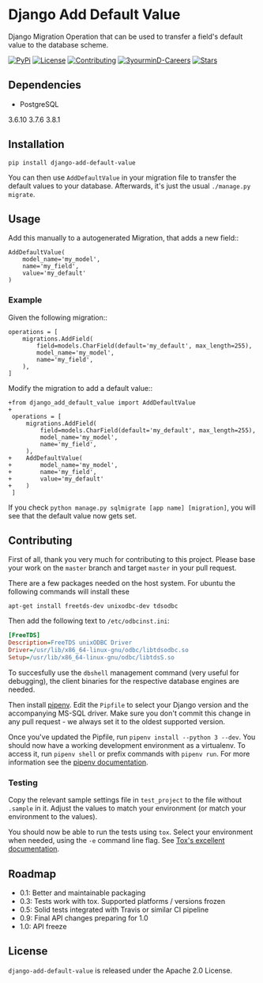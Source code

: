 Django Add Default Value
========================

Django Migration Operation that can be used to transfer a field's default value
to the database scheme.

[![PyPi](https://img.shields.io/pypi/v/django-add-default-value.svg?branch=master)](https://pypi.python.org/pypi/django-add-default-value/)
[![License](https://img.shields.io/github/license/3yourmind/django-add-default-value.svg)](./LICENSE)
[![Contributing](https://img.shields.io/badge/PR-welcome-green.svg)](https://github.com/3YOURMIND/django-add-default-value/pulls)
[![3yourminD-Careers](https://img.shields.io/badge/3YOURMIND-Hiring-brightgreen.svg)](https://www.3yourmind.com/career)
[![Stars](https://img.shields.io/github/stars/3YOURMIND/django-add-default-value.svg?style=social&label=Stars)](https://github.com/3YOURMIND/django-add-default-value/stargazers)


Dependencies
------------

* PostgreSQL

3.6.10 3.7.6 3.8.1


Installation
------------
`pip install django-add-default-value`

You can then use ``AddDefaultValue`` in your migration file to transfer the default
values to your database. Afterwards, it's just the usual ``./manage.py migrate``.

Usage
-----

Add this manually to a autogenerated Migration, that adds a new field::

    AddDefaultValue(
        model_name='my_model',
        name='my_field',
        value='my_default'
    )


### Example

Given the following migration::

    operations = [
        migrations.AddField(
            field=models.CharField(default='my_default', max_length=255),
            model_name='my_model',
            name='my_field',
        ),
    ]

Modify the migration to add a default value::


    +from django_add_default_value import AddDefaultValue
    +
     operations = [
         migrations.AddField(
             field=models.CharField(default='my_default', max_length=255),
             model_name='my_model',
             name='my_field',
         ),
    +    AddDefaultValue(
    +        model_name='my_model',
    +        name='my_field',
    +        value='my_default'
    +    )
     ]

If you check ``python manage.py sqlmigrate [app name] [migration]``,
you will see that the default value now gets set.

Contributing
------------

First of all, thank you very much for contributing to this project. Please base
your work on the ``master`` branch and target ``master`` in your pull request.

There are a few packages needed on the host system. For ubuntu the following
commands will install these

```text
apt-get install freetds-dev unixodbc-dev tdsodbc
```
Then add the following text to `/etc/odbcinst.ini`:
```ini
[FreeTDS]
Description=FreeTDS unixODBC Driver
Driver=/usr/lib/x86_64-linux-gnu/odbc/libtdsodbc.so
Setup=/usr/lib/x86_64-linux-gnu/odbc/libtdsS.so
```

To succesfully use the `dbshell` management command (very useful for debugging),
the client binaries for the respective database engines are needed.

Then install [pipenv](https://pipenv.readthedocs.io/en/latest/install/#installing-pipenv).
Edit the `Pipfile` to select your Django version and the accompanying MS-SQL
driver. Make sure you don't commit this change in any pull request - we always
set it to the oldest supported version.

Once you've updated the Pipfile, run `pipenv install --python 3 --dev`. You
should now have a working development environment as a virtualenv. To access it,
run `pipenv shell` or prefix commands with `pipenv run`. For more information
see the [pipenv documentation](https://pipenv.readthedocs.io/en/latest/basics/).

### Testing
Copy the relevant sample settings file in `test_project` to the file without
 `.sample` in it. Adjust the values to match your environment (or match your
environment to the values).

You should now be able to run the tests using `tox`. Select your environment
when needed, using the `-e` command line flag. See
[Tox's excellent documentation](https://preview.tinyurl.com/y3faq6ab).

Roadmap
-------
- 0.1: Better and maintainable packaging
- 0.3: Tests work with tox. Supported platforms / versions frozen
- 0.5: Solid tests integrated with Travis or similar CI pipeline
- 0.9: Final API changes preparing for 1.0
- 1.0: API freeze

License
-------

``django-add-default-value`` is released under the Apache 2.0 License.


